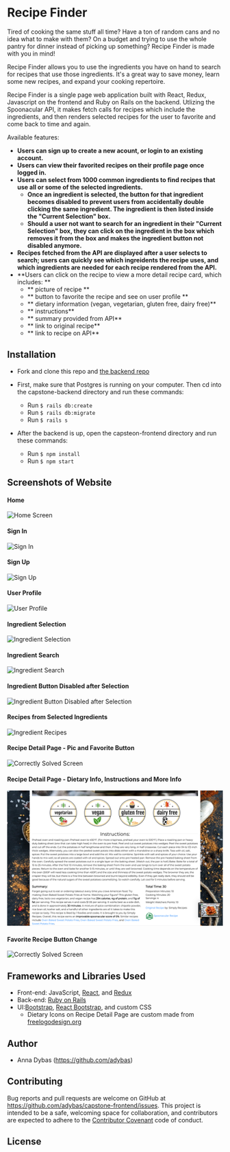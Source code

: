 # Recipe Finder

Tired of cooking the same stuff all time? Have a ton of random cans and no idea what to make with them? On a budget and trying to use the whole pantry for dinner instead of picking up something? Recipe Finder is made with you in mind!

Recipe Finder allows you to use the ingredients you have on hand to search for recipes that use those ingredients. It's a great way to save money, learn some new recipes, and expand your cooking repertoire. 

Recipe Finder is a single page web application built with React, Redux, Javascript on the frontend and Ruby on Rails on the backend. Utlizing the Spoonacular API, it makes fetch calls for recipes which include the ingredients, and then renders selected recipes for the user to favorite and come back to time and again.


Available features:

- **Users can sign up to create a new acount, or login to an existing account.**
- **Users can view their favorited recipes on their profile page once logged in.**
- **Users can select from 1000 common ingredients to find recipes that use all or some of the selected ingredients.**
    - **Once an ingredient is selected, the button for that ingredient becomes disabled to prevent users from accidentally double clicking the same ingredient. The ingredient is then listed inside the "Current Selection" box.**
    - **Should a user not want to search for an ingredient in their "Current Selection" box, they can click on the ingredient in the box which removes it from the box and makes the ingredient button not disabled anymore.**
- **Recipes fetched from the API are displayed after a user selects to search; users can quickly see which ingreidents the recipe uses, and which ingredients are needed for each recipe rendered from the API.**
- **Users can click on the recipe to view a more detail recipe card, which includes: **
    - ** picture of recipe **
    - ** button to favorite the recipe and see on user profile **
    - ** dietary information (vegan, vegetarian, gluten free, dairy free)**
    - ** instructions**
    - ** summary provided from API**
    - ** link to original recipe**
    - ** link to recipe on API**

## Installation

- Fork and clone this repo and [the backend repo](https://github.com/adybas/capstone-backend)

- First, make sure that Postgres is running on your computer. Then cd into the capstone-backend directory and run these commands:
  - Run `$ rails db:create`
  - Run `$ rails db:migrate`
  - Run `$ rails s`
  
- After the backend is up, open the capsteon-frontend directory and run these commands:
  - Run `$ npm install`
  - Run `$ npm start`

## Screenshots of Website

#### Home
![Home Screen](./src/assets/screenshots/home.png) 

#### Sign In
![Sign In](./src/assets/screenshots/signin.png)

#### Sign Up
![Sign Up](./src/assets/screenshots/signup.png) 

#### User Profile
![User Profile](./src/assets/screenshots/profile.png) 

#### Ingredient Selection
![Ingredient Selection](./src/assets/screenshots/search1.png) 

#### Ingredient Search
![Ingredient Search](./src/assets/screenshots/search2.png) 

#### Ingredient Button Disabled after Selection
![Ingredient Button Disabled after Selection](./src/assets/screenshots/search3.png) 

#### Recipes from Selected Ingredients
![Ingredient Recipes](./src/assets/screenshots/recipes.png) 

#### Recipe Detail Page - Pic and Favorite Button
![Correctly Solved Screen](./src/assets/screenshots/recipe1.png) 

#### Recipe Detail Page - Dietary Info, Instructions and More Info
![Correctly Solved Screen](./src/assets/screenshots/recipe2.png) 

#### Favorite Recipe Button Change
![Correctly Solved Screen](./src/assets/screenshots/recipe3.png) 

## Frameworks and Libraries Used

- Front-end: JavaScript, [React](https://reactjs.org/), and [Redux](https://redux.js.org/)
- Back-end: [Ruby on Rails](https://github.com/rails/rails)
- UI:[Bootstrap](https://getbootstrap.com/), [React Bootstrap](https://react-bootstrap.github.io/), and custom CSS
    - Dietary Icons on Recipe Detail Page are custom made from [freelogodesign.org](https://www.freelogodesign.org)

## Author

- Anna Dybas (https://github.com/adybas)

## Contributing

Bug reports and pull requests are welcome on GitHub at https://github.com/adybas/capstone-frontend/issues. This project is intended to be a safe, welcoming space for collaboration, and contributors are expected to adhere to the [Contributor Covenant](http://contributor-covenant.org) code of conduct.

## License


